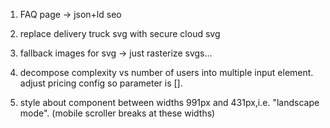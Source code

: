 1. FAQ page -> json+ld seo

2. replace delivery truck svg with secure cloud svg

3. fallback images for svg -> just rasterize svgs...

4. decompose complexity vs number of users into multiple input element. adjust pricing config so parameter is [].

5. style about component between widths 991px and 431px,i.e. "landscape mode". (mobile scroller breaks at these widths)
